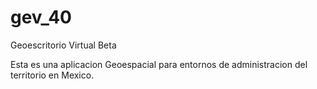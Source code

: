 # gev_40
Geoescritorio Virtual Beta

Esta es una aplicacion Geoespacial para entornos de administracion del territorio en Mexico.

